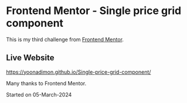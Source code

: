 # Frontend Mentor - Single price grid component 

This is my third challenge from [Frontend Mentor](https://www.frontendmentor.io/challenges/single-price-grid-component-5ce41129d0ff452fec5abbbc). 

## Live Website
https://yoonadimon.github.io/Single-price-grid-component/

Many thanks to Frontend Mentor.

Started on 05-March-2024
